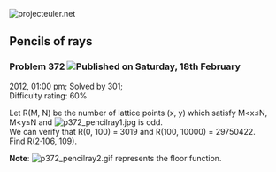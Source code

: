 ![projecteuler.net](images/print_page_logo.png)

## Pencils of rays

### Problem 372 ![](images/icon_info.png)Published on Saturday, 18th February
2012, 01:00 pm; Solved by 301;  
Difficulty rating: 60%

Let R(M, N) be the number of lattice points (x, y) which satisfy M&lt;x≤N,
M&lt;y≤N and ![p372_pencilray1.jpg](project/images/p372_pencilray1.jpg) is
odd.  
We can verify that R(0, 100) = 3019 and R(100, 10000) = 29750422.  
Find R(2·106, 109).

__Note__: ![p372_pencilray2.gif](project/images/p372_pencilray2.gif)
represents the floor function.

  
  

